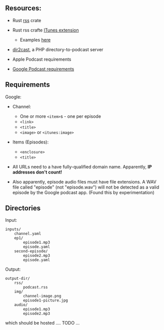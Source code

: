

## Resources:

- Rust [rss](https://docs.rs/rss/latest/rss/index.html) crate

- Rust rss crafte [ITunes extension](https://docs.rs/rss/latest/rss/extension/itunes/index.html)
  - Examples [here](https://docs.rs/rss/latest/rss/extension/itunes/struct.ITunesChannelExtension.html)
- [dir2cast](https://github.com/ben-xo/dir2cast), a PHP directory-to-podcast server

- Apple Podcast requirements

- [Google Podcast requirements](https://support.google.com/podcast-publishers/answer/9889544?hl=en)

## Requirements

Google:

- Channel:
  - One or more `<item>`s - one per episode
  - `<link>`
  - `<title>`
  - `<image>` or `<itunes:image>`

- Items (Episodes):
  - `<enclosure>`
  - `<title>`

- All URLs need to a have fully-qualified domain name. Apparently, **IP addresses don't count!**

- Also apparently, episode audio files must have file extensions. A WAV file called
"episode" (not "episode.wav") will not be detected as a valid episode by the Google
podcast app. (Found this by experimentation)

## Directories

Input:
```
inputs/
    channel.yaml
    ep1/
        episode1.mp3
        episode.yaml
    second-episode/
        episode2.mp3
        episode.yaml
```

Output:
```
output-dir/
    rss/
        podcast.rss
    img/
        channel-image.png
        episode1-picture.jpg
    audio/
        episode1.mp3
        episode2.mp3
```
which should be hosted .... TODO ...
